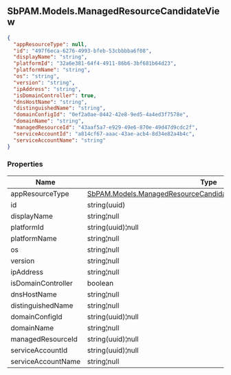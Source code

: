 
<h2 id="tocS_SbPAM.Models.ManagedResourceCandidateView">SbPAM.Models.ManagedResourceCandidateView</h2>

<a id="schemasbpam.models.managedresourcecandidateview"></a>
<a id="schema_SbPAM.Models.ManagedResourceCandidateView"></a>
<a id="tocSsbpam.models.managedresourcecandidateview"></a>
<a id="tocssbpam.models.managedresourcecandidateview"></a>

```json
{
  "appResourceType": null,
  "id": "497f6eca-6276-4993-bfeb-53cbbbba6f08",
  "displayName": "string",
  "platformId": "32a6e381-64f4-4911-86b6-3bf681b64d23",
  "platformName": "string",
  "os": "string",
  "version": "string",
  "ipAddress": "string",
  "isDomainController": true,
  "dnsHostName": "string",
  "distinguishedName": "string",
  "domainConfigId": "0ef2a0ae-0442-42e8-9ed5-4a4ed3f7578e",
  "domainName": "string",
  "managedResourceId": "43aaf5a7-e929-49e6-870e-49d47d9cdc2f",
  "serviceAccountId": "a814cf67-aaac-43ae-acb4-8d34e82a4b4c",
  "serviceAccountName": "string"
}

```

### Properties

|Name|Type|Required|Restrictions|Description|
|---|---|---|---|---|
|appResourceType|[SbPAM.Models.ManagedResourceCandidateView+AppResourceTypeEnum](#schemasbpam.models.managedresourcecandidateview+appresourcetypeenum)|false|none|none|
|id|string(uuid)|false|none|none|
|displayName|string¦null|false|none|none|
|platformId|string(uuid)¦null|false|none|none|
|platformName|string¦null|false|none|none|
|os|string¦null|false|none|none|
|version|string¦null|false|none|none|
|ipAddress|string¦null|false|none|none|
|isDomainController|boolean|false|none|none|
|dnsHostName|string¦null|false|none|none|
|distinguishedName|string¦null|false|none|none|
|domainConfigId|string(uuid)¦null|false|none|none|
|domainName|string¦null|false|none|none|
|managedResourceId|string(uuid)¦null|false|none|none|
|serviceAccountId|string(uuid)¦null|false|none|none|
|serviceAccountName|string¦null|false|none|none|



